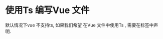 # 使用Ts 编写Vue 文件

默认情况下vue 不支持ts, 如果我们希望  在Vue 文件中使用Ts , 需要在标签中声明.
<script lang='ts'>

# Vue Ts 装饰器

>cnpm i -S vue-property-decorator

一个基于 vue-class-component 的装饰器库 ,提供了  Component  ,   Model  ,  Provider ......

